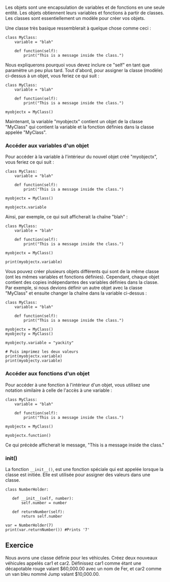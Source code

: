 Les objets sont une encapsulation de variables et de fonctions en une seule entité. Les objets obtiennent leurs variables et fonctions à partir de classes. Les classes sont essentiellement un modèle pour créer vos objets.

Une classe très basique ressemblerait à quelque chose comme ceci :

    class MyClass:
        variable = "blah"

        def function(self):
            print("This is a message inside the class.")

Nous expliquerons pourquoi vous devez inclure ce "self" en tant que paramètre un peu plus tard. Tout d'abord, pour assigner la classe (modèle) ci-dessus à un objet, vous feriez ce qui suit :

    class MyClass:
        variable = "blah"

        def function(self):
            print("This is a message inside the class.")

    myobjectx = MyClass()

Maintenant, la variable "myobjectx" contient un objet de la classe "MyClass" qui contient la variable et la fonction définies dans la classe appelée "MyClass".

### Accéder aux variables d'un objet

Pour accéder à la variable à l'intérieur du nouvel objet créé "myobjectx", vous feriez ce qui suit :

    class MyClass:
        variable = "blah"

        def function(self):
            print("This is a message inside the class.")

    myobjectx = MyClass()

    myobjectx.variable

Ainsi, par exemple, ce qui suit afficherait la chaîne "blah" :

    class MyClass:
        variable = "blah"

        def function(self):
            print("This is a message inside the class.")

    myobjectx = MyClass()

    print(myobjectx.variable)

Vous pouvez créer plusieurs objets différents qui sont de la même classe (ont les mêmes variables et fonctions définies). Cependant, chaque objet contient des copies indépendantes des variables définies dans la classe. Par exemple, si nous devions définir un autre objet avec la classe "MyClass" et ensuite changer la chaîne dans la variable ci-dessus :

    class MyClass:
        variable = "blah"

        def function(self):
            print("This is a message inside the class.")

    myobjectx = MyClass()
    myobjecty = MyClass()

    myobjecty.variable = "yackity"

    # Puis imprimez les deux valeurs
    print(myobjectx.variable)
    print(myobjecty.variable)


### Accéder aux fonctions d'un objet

Pour accéder à une fonction à l'intérieur d'un objet, vous utilisez une notation similaire à celle de l'accès à une variable :

    class MyClass:
        variable = "blah"

        def function(self):
            print("This is a message inside the class.")

    myobjectx = MyClass()

    myobjectx.function()

Ce qui précède afficherait le message, "This is a message inside the class."

### __init__()

La fonction `__init__()`, est une fonction spéciale qui est appelée lorsque la classe est initiée.
Elle est utilisée pour assigner des valeurs dans une classe.

    class NumberHolder:
       
       def __init__(self, number):
           self.number = number
           
       def returnNumber(self):
           return self.number

    var = NumberHolder(7)
    print(var.returnNumber()) #Prints '7'
    
Exercice
--------

Nous avons une classe définie pour les véhicules. Créez deux nouveaux véhicules appelés car1 et car2.
Définissez car1 comme étant une décapotable rouge valant $60,000.00 avec un nom de Fer,
et car2 comme un van bleu nommé Jump valant $10,000.00.